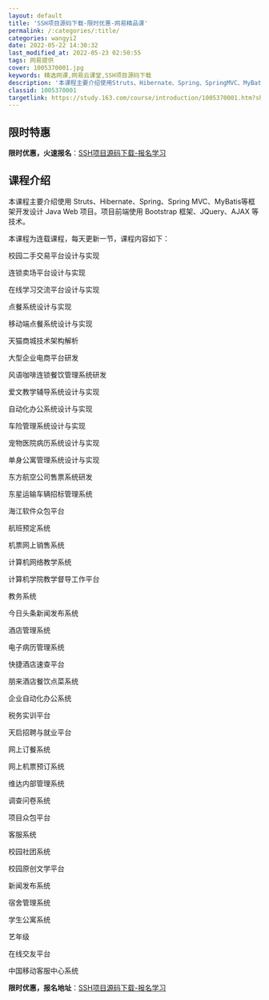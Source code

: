 ```yaml
---
layout: default
title: 'SSH项目源码下载-限时优惠-网易精品课'
permalink: /:categories/:title/
categories: wangyi2
date: 2022-05-22 14:30:32
last_modified_at: 2022-05-23 02:50:55
tags: 网易提供
cover: 1005370001.jpg
keywords: 精选网课,网易云课堂,SSH项目源码下载
description: '本课程主要介绍使用Struts、Hibernate、Spring、SpringMVC、MyBatis等框架开发设计Jav'
classid: 1005370001
targetlink: https://study.163.com/course/introduction/1005370001.htm?share=1&shareId=1025206652&utm_campaign=share&utm_medium=iphoneShare&utm_source=&utm_u=1025206652
---
```


## 限时特惠

**限时优惠，火速报名**：[SSH项目源码下载-报名学习](https://study.163.com/course/introduction/1005370001.htm?share=1&shareId=1025206652&utm_campaign=share&utm_medium=iphoneShare&utm_source=&utm_u=1025206652)

## 课程介绍

本课程主要介绍使用 Struts、Hibernate、Spring、Spring MVC、MyBatis等框架开发设计 Java Web 项目。项目前端使用 Bootstrap 框架、JQuery、AJAX 等技术。

本课程为连载课程，每天更新一节，课程内容如下：

校园二手交易平台设计与实现

连锁卖场平台设计与实现

在线学习交流平台设计与实现

点餐系统设计与实现

移动端点餐系统设计与实现

天猫商城技术架构解析

大型企业电商平台研发

风语咖啡连锁餐饮管理系统研发

爱文教学辅导系统设计与实现

自动化办公系统设计与实现

车险管理系统设计与实现

宠物医院病历系统设计与实现

单身公寓管理系统设计与实现

东方航空公司售票系统研发

东星运输车辆招标管理系统

海江软件众包平台

航班预定系统

机票网上销售系统

计算机网络教学系统

计算机学院教学督导工作平台

教务系统

今日头条新闻发布系统

酒店管理系统

电子病历管理系统

快捷酒店速查平台

朋来酒店餐饮点菜系统

企业自动化办公系统

税务实训平台

天启招聘与就业平台

网上订餐系统

网上机票预订系统

维达内部管理系统

调查问卷系统

项目众包平台

客服系统

校园社团系统

校园原创文学平台

新闻发布系统

宿舍管理系统

学生公寓系统

艺年级

在线交友平台

中国移动客服中心系统

**限时优惠，报名地址**：[SSH项目源码下载-报名学习](https://study.163.com/course/introduction/1005370001.htm?share=1&shareId=1025206652&utm_campaign=share&utm_medium=iphoneShare&utm_source=&utm_u=1025206652)

